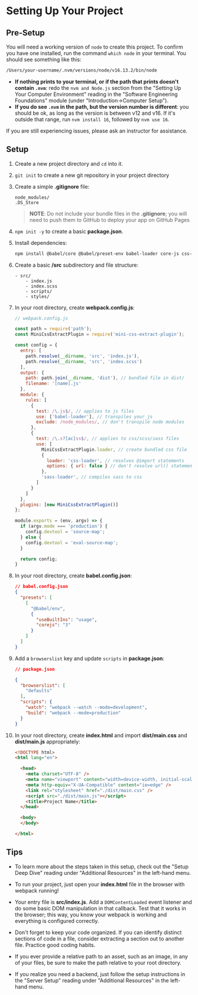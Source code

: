 # Setting Up Your Project

## Pre-Setup

You will need a working version of `node` to create this project. To confirm you
have one installed, run the command `which node` in your terminal. You should
see something like this:

```sh
/Users/your-username/.nvm/versions/node/v16.13.2/bin/node
```

* **If nothing prints to your terminal, or if the path that prints doesn't
  contain `.nvm`**: redo the `nvm and Node.js` section from the "Setting Up
  Your Computer Environment" reading in the "Software Engineering Foundations"
  module (under "Introduction->Computer Setup").
* **If you do see `.nvm` in the path, but the version number is different**: you
  should be ok, as long as the version is between v12 and v16. If it's outside
  that range, run `nvm install 16`, followed by `nvm use 16`.

If you are still experiencing issues, please ask an instructor for assistance.

## Setup

1. Create a new project directory and `cd` into it.
2. `git init` to create a new git repository in your project directory
3. Create a simple __.gitignore__ file:

    ```text
    node_modules/
    .DS_Store
    ```

    > **NOTE**: Do not include your bundle files in the __.gitignore__; you will
    > need to push them to GitHub to deploy your app on GitHub Pages

4.  `npm init -y` to create a basic __package.json__.
5.  Install dependencies:

    ```sh
    npm install @babel/core @babel/preset-env babel-loader core-js css-loader mini-css-extract-plugin regenerator-runtime sass sass-loader webpack webpack-cli
    ```

6.  Create a basic __/src__ subdirectory and file structure:

    ```text
    - src/
        - index.js
        - index.scss
        - scripts/
        - styles/
    ```

7.  In your root directory, create __webpack.config.js__:

    ```js
    // webpack.config.js

    const path = require('path');
    const MiniCssExtractPlugin = require('mini-css-extract-plugin');

    const config = {
      entry: [
        path.resolve(__dirname, 'src', 'index.js'),
        path.resolve(__dirname, 'src', 'index.scss')
      ],
      output: {
        path: path.join(__dirname, 'dist'), // bundled file in dist/
        filename: '[name].js'
      },
      module: {
        rules: [
          {
            test: /\.js$/, // applies to js files
            use: ['babel-loader'], // transpiles your js
            exclude: /node_modules/, // don't transpile node modules
          },
          {
            test: /\.s?[ac]ss$/, // applies to css/scss/sass files
            use: [
              MiniCssExtractPlugin.loader, // create bundled css file
              {
                loader: 'css-loader', // resolves @import statements
                options: { url: false } // don't resolve url() statements
              },
              'sass-loader', // compiles sass to css
            ]
          }
        ]
      },
      plugins: [new MiniCssExtractPlugin()]
    };

    module.exports = (env, argv) => {
      if (argv.mode === 'production') {
        config.devtool = 'source-map';
      } else {
        config.devtool = 'eval-source-map';
      }

      return config;
    }
    ```

8. In your root directory, create __babel.config.json__:

    ```json
    // babel.config.json
    {
      "presets": [
        [
          "@babel/env",
          {
            "useBuiltIns": "usage",
            "corejs": "3"
          }
        ]
      ]
    }
    ```

9.  Add a `browserslist` key and update `scripts` in __package.json__:

    ```json
    // package.json

    {
      "browserslist": [
        "defaults"
      ],
      "scripts": {
        "watch": "webpack --watch --mode=development",
        "build": "webpack --mode=production"
      }
    }
    ```

10. In your root directory, create __index.html__ and import __dist/main.css__
    and __dist/main.js__ appropriately:

    ```html
    <!DOCTYPE html>
    <html lang="en">

      <head>
        <meta charset="UTF-8" />
        <meta name="viewport" content="width=device-width, initial-scale=1.0" />
        <meta http-equiv="X-UA-Compatible" content="ie=edge" />
        <link rel="stylesheet" href="./dist/main.css" />
        <script src="./dist/main.js"></script>
        <title>Project Name</title>
      </head>

      <body>
      </body>
    
    </html>
    ```

## Tips

* To learn more about the steps taken in this setup, check out the "Setup Deep
  Dive" reading under "Additional Resources" in the left-hand menu.

* To run your project, just open your __index.html__ file in the browser with
  webpack running!

* Your entry file is __src/index.js__. Add a `DOMContentLoaded` event listener
  and do some basic DOM manipulation in that callback. Test that it works in the
  browser; this way, you know your webpack is working and everything is
  configured correctly.

* Don't forget to keep your code organized. If you can identify distinct
  sections of code in a file, consider extracting a section out to another file.
  Practice good coding habits.

* If you ever provide a relative path to an asset, such as an image, in any of
  your files, be sure to make the path relative to your root directory.

* If you realize you need a backend, just follow the setup instructions in the
  "Server Setup" reading under "Additional Resources" in the left-hand menu.
